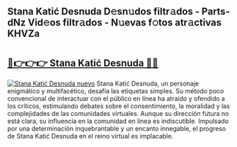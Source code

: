 ## Stana Katić Desnuda D𝚎sn𝚞dos filtr𝚊dos - Parts-dNz Vid𝚎os filtr𝚊dos - N𝚞evas f𝚘tos atr𝚊ctivas KHVZa

# <h2><a href="http://mb6237.tromn.icu/?c=Stana+Kati%c4%87+Desnuda">🔗👉👉👉 Stana Katić Desnuda 🔗🔗</a></h2>

[![Stana Katić Desnuda nuevo](https://i.imgur.com/pEAQMta.gif)](http://mb6237.tromn.icu/?c=Stana+Kati%c4%87+Desnuda)
Stana Katić Desnuda, un personaje enigmático y multifacético, desafía las etiquetas simples. Su método poco convencional de interactuar con el público en línea ha atraído y ofendido a los críticos, estimulando debates sobre el consentimiento, la moralidad y las complejidades de las comunidades virtuales. Aunque su dirección futura no está clara, su influencia en la comunidad en línea es indiscutible. Impulsado por una determinación inquebrantable y un encanto innegable, el progreso de Stana Katić Desnuda en el reino virtual es implacable.
